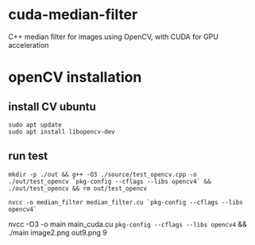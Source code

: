 # cuda-median-filter
 C++ median filter for images using OpenCV, with CUDA for GPU acceleration


# openCV installation

## install CV ubuntu
```console
sudo apt update
sudo apt install libopencv-dev
```
## run test

```
mkdir -p ./out && g++ -O3 ./source/test_opencv.cpp -o ./out/test_opencv `pkg-config --cflags --libs opencv4` && ./out/test_opencv && rm out/test_opencv
```

```console
nvcc -o median_filter median_filter.cu `pkg-config --cflags --libs opencv4`
```




nvcc -O3 -o main main_cuda.cu `pkg-config --cflags --libs opencv4` && ./main image2.png out9.png 9